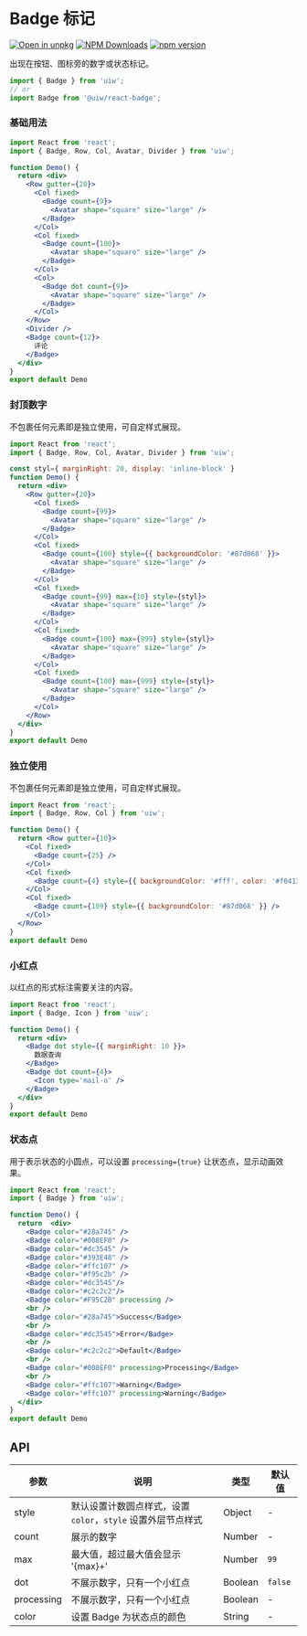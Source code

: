 Badge 标记
===

[![Open in unpkg](https://img.shields.io/badge/Open%20in-unpkg-blue)](https://uiwjs.github.io/npm-unpkg/#/pkg/@uiw/react-badge/file/README.md)
[![NPM Downloads](https://img.shields.io/npm/dm/@uiw/react-badge.svg?style=flat)](https://www.npmjs.com/package/@uiw/react-badge)
[![npm version](https://img.shields.io/npm/v/@uiw/react-badge.svg?label=@uiw/react-badge)](https://npmjs.com/@uiw/react-badge)

出现在按钮、图标旁的数字或状态标记。

```jsx
import { Badge } from 'uiw';
// or
import Badge from '@uiw/react-badge';
```

### 基础用法

```jsx mdx:preview&bgWhite=true&codeSandbox=true&codePen=true
import React from 'react';
import { Badge, Row, Col, Avatar, Divider } from 'uiw';

function Demo() {
  return <div>
    <Row gutter={20}>
      <Col fixed>
        <Badge count={9}>
          <Avatar shape="square" size="large" />
        </Badge>
      </Col>
      <Col fixed>
        <Badge count={100}>
          <Avatar shape="square" size="large" />
        </Badge>
      </Col>
      <Col>
        <Badge dot count={9}>
          <Avatar shape="square" size="large" />
        </Badge>
      </Col>
    </Row>
    <Divider />
    <Badge count={12}>
      评论
    </Badge>
  </div>
}
export default Demo
```

### 封顶数字

不包裹任何元素即是独立使用，可自定样式展现。

```jsx mdx:preview&bgWhite=true&codeSandbox=true&codePen=true
import React from 'react';
import { Badge, Row, Col, Avatar, Divider } from 'uiw';

const styl={ marginRight: 20, display: 'inline-block' }
function Demo() {
  return <div>
    <Row gutter={20}>
      <Col fixed>
        <Badge count={99}>
          <Avatar shape="square" size="large" />
        </Badge>
      </Col>
      <Col fixed>
        <Badge count={100} style={{ backgroundColor: '#87d068' }}>
          <Avatar shape="square" size="large" />
        </Badge>
      </Col>
      <Col fixed>
        <Badge count={99} max={10} style={styl}>
          <Avatar shape="square" size="large" />
        </Badge>
      </Col>
      <Col fixed>
        <Badge count={100} max={999} style={styl}>
          <Avatar shape="square" size="large" />
        </Badge>
      </Col>
      <Col fixed>
        <Badge count={100} max={999} style={styl}>
          <Avatar shape="square" size="large" />
        </Badge>
      </Col>
    </Row>
  </div>
}
export default Demo
```

### 独立使用

不包裹任何元素即是独立使用，可自定样式展现。

```jsx mdx:preview&bgWhite=true&codeSandbox=true&codePen=true
import React from 'react';
import { Badge, Row, Col } from 'uiw';

function Demo() {
  return <Row gutter={10}>
    <Col fixed>
      <Badge count={25} />
    </Col>
    <Col fixed>
      <Badge count={4} style={{ backgroundColor: '#fff', color: '#f04134', boxShadow: 'rgb(217, 217, 217) 0px 0px 0px 1px inset' }} /> 
    </Col>
    <Col fixed>
      <Badge count={109} style={{ backgroundColor: '#87d068' }} /> 
    </Col>
  </Row>
}
export default Demo
```

### 小红点

以红点的形式标注需要关注的内容。

```jsx mdx:preview&bgWhite=true&codeSandbox=true&codePen=true
import React from 'react';
import { Badge, Icon } from 'uiw';

function Demo() {
  return <div>
    <Badge dot style={{ marginRight: 10 }}>
      数据查询
    </Badge>
    <Badge dot count={4}>
      <Icon type='mail-o' />
    </Badge>
  </div>
}
export default Demo
```

### 状态点

用于表示状态的小圆点，可以设置 `processing={true}` 让状态点，显示动画效果。

```jsx mdx:preview&bgWhite=true&codeSandbox=true&codePen=true
import React from 'react';
import { Badge } from 'uiw';

function Demo() {
  return  <div>
    <Badge color="#28a745" />
    <Badge color="#008EF0" />
    <Badge color="#dc3545" />
    <Badge color="#393E48" />
    <Badge color="#ffc107" />
    <Badge color="#f95c2b" />
    <Badge color="#dc3545"/>
    <Badge color="#c2c2c2"/>
    <Badge color="#F95C2B" processing />
    <br />
    <Badge color="#28a745">Success</Badge>
    <br />
    <Badge color="#dc3545">Error</Badge>
    <br />
    <Badge color="#c2c2c2">Default</Badge>
    <br />
    <Badge color="#008EF0" processing>Processing</Badge>
    <br />
    <Badge color="#ffc107">Warning</Badge>
    <Badge color="#ffc107" processing>Warning</Badge>
  </div>
}
export default Demo
```

## API

| 参数 | 说明 | 类型 | 默认值 |
|--------- |-------- |--------- |-------- |
| style | 默认设置计数圆点样式，设置 `color`，`style` 设置外层节点样式 | Object | - |
| count | 展示的数字 | Number | - |
| max | 最大值，超过最大值会显示 '{max}+' | Number | `99` |
| dot | 不展示数字，只有一个小红点 | Boolean | `false` |
| processing | 不展示数字，只有一个小红点 | Boolean | - |
| color | 设置 Badge 为状态点的颜色 | String | - |
